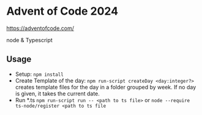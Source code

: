 # Advent of Code 2024

https://adventofcode.com/

node & Typescript

## Usage
* Setup: `npm install`
* Create Template of the day: `npm run-script createDay <day:integer?>` creates template files for the day in a folder grouped by week. If no day is given, it takes the current date.
* Run *.ts `npm run-script run -- <path to ts file>` or `node --require ts-node/register <path to ts file`

